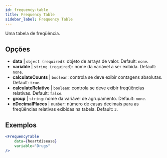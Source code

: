 ```yaml
---
id: frequency-table
title: Frequency Table
sidebar_label: Frequency Table
---
```


Uma tabela de freqüência.

## Opções

* __data__ | `object (required)`: objeto de arrays de valor. Default: `none`.
* __variable__ | `string (required)`: nome da variável a ser exibida. Default: `none`.
* __calculateCounts__ | `boolean`: controla se deve exibir contagens absolutas. Default: `true`.
* __calculateRelative__ | `boolean`: controla se deve exibir freqüências relativas. Default: `false`.
* __group__ | `string`: nome da variável de agrupamento. Default: `none`.
* __nDecimalPlaces__ | `number`: número de casas decimais para as freqüências relativas exibidas na tabela. Default: `3`.


## Exemplos

```jsx live
<FrequencyTable
    data={heartdisease} 
    variable="Drugs"
/>
```

